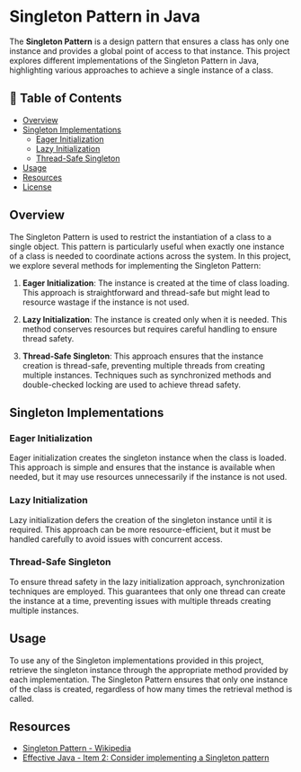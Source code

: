 # Singleton Pattern in Java

The **Singleton Pattern** is a design pattern that ensures a class has only one instance and provides a global point of access to that instance. This project explores different implementations of the Singleton Pattern in Java, highlighting various approaches to achieve a single instance of a class.

## 📝 Table of Contents

- [Overview](#overview)
- [Singleton Implementations](#singleton-implementations)
  - [Eager Initialization](#eager-initialization)
  - [Lazy Initialization](#lazy-initialization)
  - [Thread-Safe Singleton](#thread-safe-singleton)
- [Usage](#usage)
- [Resources](#resources)
- [License](#license)

## Overview

The Singleton Pattern is used to restrict the instantiation of a class to a single object. This pattern is particularly useful when exactly one instance of a class is needed to coordinate actions across the system. In this project, we explore several methods for implementing the Singleton Pattern:

1. **Eager Initialization**: The instance is created at the time of class loading. This approach is straightforward and thread-safe but might lead to resource wastage if the instance is not used.

2. **Lazy Initialization**: The instance is created only when it is needed. This method conserves resources but requires careful handling to ensure thread safety.

3. **Thread-Safe Singleton**: This approach ensures that the instance creation is thread-safe, preventing multiple threads from creating multiple instances. Techniques such as synchronized methods and double-checked locking are used to achieve thread safety.

## Singleton Implementations

### Eager Initialization

Eager initialization creates the singleton instance when the class is loaded. This approach is simple and ensures that the instance is available when needed, but it may use resources unnecessarily if the instance is not used.

### Lazy Initialization

Lazy initialization defers the creation of the singleton instance until it is required. This approach can be more resource-efficient, but it must be handled carefully to avoid issues with concurrent access.

### Thread-Safe Singleton

To ensure thread safety in the lazy initialization approach, synchronization techniques are employed. This guarantees that only one thread can create the instance at a time, preventing issues with multiple threads creating multiple instances.

## Usage

To use any of the Singleton implementations provided in this project, retrieve the singleton instance through the appropriate method provided by each implementation. The Singleton Pattern ensures that only one instance of the class is created, regardless of how many times the retrieval method is called.

## Resources

* [Singleton Pattern - Wikipedia](https://en.wikipedia.org/wiki/Singleton_pattern)
* [Effective Java - Item 2: Consider implementing a Singleton pattern](https://www.amazon.com/Effective-Java-Joshua-Bloch/dp/0134685997)


